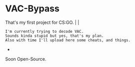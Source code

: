 # VAC-Bypass
That's my first project for CS:GO.
|
|
```
I'm currently trying to decode VAC.
Sounds kinda stupid but yes, that's my plan.
Also with time I'll upload here some cheats, and things.
```

-

Soon Open-Source.
